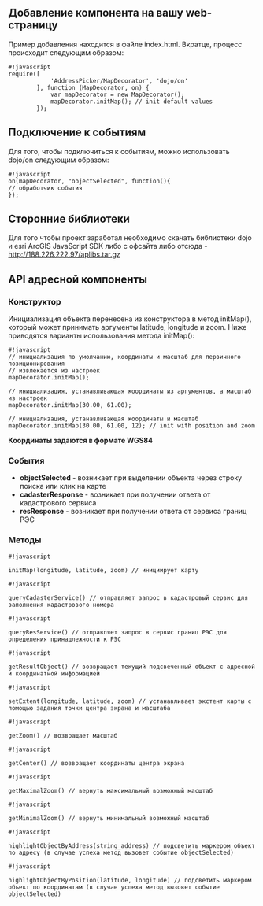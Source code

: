 ## Добавление компонента на вашу web-страницу ##
Пример добавления находится в файле index.html. Вкратце, процесс происходит следующим образом:

```
#!javascript
require([
            'AddressPicker/MapDecorator', 'dojo/on'
        ], function (MapDecorator, on) {
            var mapDecorator = new MapDecorator();
            mapDecorator.initMap(); // init default values
        });
```

## Подключение к событиям ##
Для того, чтобы подключиться к событиям, можно использовать dojo/on следующим образом:

```
#!javascript
on(mapDecorator, "objectSelected", function(){
// обработчик события
});
```

## Сторонние библиотеки ##
Для того чтобы проект заработал необходимо скачать библиотеки dojo и esri ArcGIS JavaScript SDK либо с офсайта либо отсюда - http://188.226.222.97/aplibs.tar.gz


## API адресной компоненты ##
### Конструктор ###
Инициализация объекта перенесена из конструктора в метод initMap(), который может принимать аргументы latitude, longitude и zoom. Ниже приводятся варианты использования метода initMap():

```
#!javascript
// инициализация по умолчанию, координаты и масштаб для первичного позиционирования
// извлекается из настроек
mapDecorator.initMap();

// инициализация, устанавливающая координаты из аргументов, а масштаб из настроек
mapDecorator.initMap(30.00, 61.00);

// инициализация, устанавливающая координаты и масштаб
mapDecorator.initMap(30.00, 61.00, 12); // init with position and zoom
```
**Координаты задаются в формате WGS84**

### События ###

* **objectSelected** - возникает при выделении объекта через строку поиска или клик на карте
* **cadasterResponse** - возникает при получении ответа от кадастрового сервиса
* **resResponse** - возникает при получении ответа от сервиса границ РЭС

### Методы ###

```
#!javascript

initMap(longitude, latitude, zoom) // инициирует карту
```

```
#!javascript

queryCadasterService() // отправляет запрос в кадастровый сервис для заполнения кадастрового номера
```



```
#!javascript

queryResService() // отправляет запрос в сервис границ РЭС для определения принадлежности к РЭС
```



```
#!javascript

getResultObject() // возвращает текущий подсвеченный объект с адресной и координатной информацией
```



```
#!javascript

setExtent(longitude, latitude, zoom) // устанавливает экстент карты с помощью задания точки центра экрана и масштаба
```



```
#!javascript

getZoom() // возвращает масштаб 
```




```
#!javascript

getCenter() // возвращает координаты центра экрана
```




```
#!javascript

getMaximalZoom() // вернуть максимальный возможный масштаб
```



```
#!javascript

getMinimalZoom() // вернуть минимальный возможный масштаб
```



```
#!javascript

highlightObjectByAddress(string_address) // подсветить маркером объект по адресу (в случае успеха метод вызовет событие objectSelected)
```



```
#!javascript

highlightObjectByPosition(latitude, longitude) // подсветить маркером объект по координатам (в случае успеха метод вызовет событие objectSelected)
```